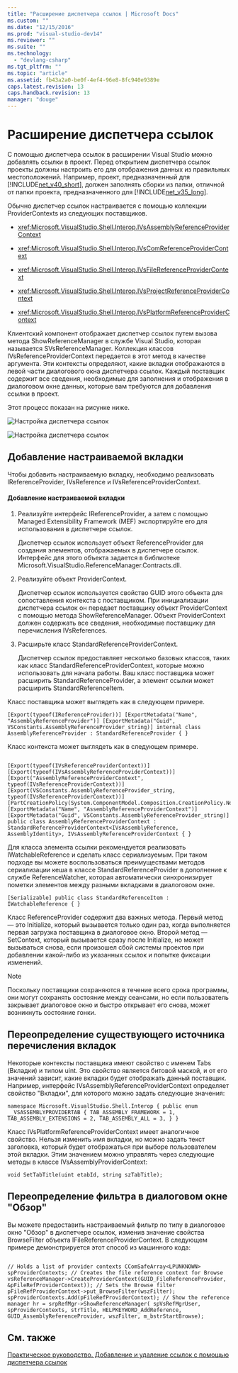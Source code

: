 ```yaml
---
title: "Расширение диспетчера ссылок | Microsoft Docs"
ms.custom: ""
ms.date: "12/15/2016"
ms.prod: "visual-studio-dev14"
ms.reviewer: ""
ms.suite: ""
ms.technology: 
  - "devlang-csharp"
ms.tgt_pltfrm: ""
ms.topic: "article"
ms.assetid: fb43a2a0-be0f-4ef4-96e8-8fc940e9389e
caps.latest.revision: 13
caps.handback.revision: 13
manager: "douge"
---
```

# Расширение диспетчера ссылок
С помощью диспетчера ссылок в расширении Visual Studio можно добавлять ссылки в проект. Перед открытием диспетчера ссылок проекты должны настроить его для отображения данных из правильных местоположений. Например, проект, предназначенный для [!INCLUDE[net_v40_short](../misc/includes/net_v40_short_md.md)], должен заполнять сборки из папки, отличной от папки проекта, предназначенного для [!INCLUDE[net_v35_long](../misc/includes/net_v35_long_md.md)].  
  
 Обычно диспетчер ссылок настраивается с помощью коллекции ProviderContexts из следующих поставщиков.  
  
-   <xref:Microsoft.VisualStudio.Shell.Interop.IVsAssemblyReferenceProviderContext>  
  
-   <xref:Microsoft.VisualStudio.Shell.Interop.IVsComReferenceProviderContext>  
  
-   <xref:Microsoft.VisualStudio.Shell.Interop.IVsFileReferenceProviderContext>  
  
-   <xref:Microsoft.VisualStudio.Shell.Interop.IVsProjectReferenceProviderContext>  
  
-   <xref:Microsoft.VisualStudio.Shell.Interop.IVsPlatformReferenceProviderContext>  
  
 Клиентский компонент отображает диспетчер ссылок путем вызова метода ShowReferenceManager в службе Visual Studio, которая называется SVsReferenceManager. Коллекция классов IVsReferenceProviderContext передается в этот метод в качестве аргумента. Эти контексты определяют, какие вкладки отображаются в левой части диалогового окна диспетчера ссылок. Каждый поставщик содержит все сведения, необходимые для заполнения и отображения в диалоговом окне данных, которые вам требуются для добавления ссылки в проект.  
  
 Этот процесс показан на рисунке ниже.  
  
 ![Настройка диспетчера ссылок](../misc/media/refmgrextend.png "RefMgrExtend")  
  
 ![Настройка диспетчера ссылок](../misc/media/refmgrextend2.png "RefMgrExtend2")  
  
## Добавление настраиваемой вкладки  
 Чтобы добавить настраиваемую вкладку, необходимо реализовать IReferenceProvider, IVsReference и IVsReferenceProviderContext.  
  
#### Добавление настраиваемой вкладки  
  
1.  Реализуйте интерфейс IReferenceProvider, а затем с помощью Managed Extensibility Framework \(MEF\) экспортируйте его для использования в диспетчере ссылок.  
  
     Диспетчер ссылок использует объект ReferenceProvider для создания элементов, отображаемых в диспетчере ссылок. Интерфейс для этого объекта задается в библиотеке Microsoft.VisualStudio.ReferenceManager.Contracts.dll.  
  
2.  Реализуйте объект ProviderContext.  
  
     Диспетчер ссылок используется свойство GUID этого объекта для сопоставления контекста с поставщиком. При инициализации диспетчера ссылок он передает поставщику объект ProviderContext с помощью метода ShowReferenceManager. Объект ProviderContext должен содержать все сведения, необходимые поставщику для перечисления IVsReferences.  
  
3.  Расширьте класс StandardReferenceProviderContext.  
  
     Диспетчер ссылок предоставляет несколько базовых классов, таких как класс StandardReferenceProviderContext, которые можно использовать для начала работы. Ваш класс поставщика может расширить StandardReferenceProvider, а элемент ссылки может расширить StandardReferenceItem.  
  
 Класс поставщика может выглядеть как в следующем примере.  
  
```  
[Export(typeof(IReferenceProvider))] [ExportMetadata("Name", "AssemblyReferenceProvider")] [ExportMetadata("Guid", VSConstants.AssemblyReferenceProvider_string)] internal class AssemblyReferenceProvider : StandardReferenceProvider { }  
```  
  
 Класс контекста может выглядеть как в следующем примере.  
  
```  
  
[Export(typeof(IVsReferenceProviderContext))] [Export(typeof(IVsAssemblyReferenceProviderContext))] [Export("AssemblyReferenceProviderContext", typeof(IVsReferenceProviderContext))] [Export(VSConstants.AssemblyReferenceProvider_string, typeof(IVsReferenceProviderContext))] [PartCreationPolicy(System.ComponentModel.Composition.CreationPolicy.NonShared)] [ExportMetadata("Name", "AssemblyReferenceProviderContext")] [ExportMetadata("Guid", VSConstants.AssemblyReferenceProvider_string)] public class AssemblyReferenceProviderContext : StandardReferenceProviderContext<IVsAssemblyReference, AssemblyIdentity>, IVsAssemblyReferenceProviderContext { }  
```  
  
 Для класса элемента ссылки рекомендуется реализовать IWatchableReference и сделать класс сериализуемым. При таком подходе вы можете воспользоваться преимуществами методов сериализации кеша в классе StandardReferenceProvider в дополнение к службе ReferenceWatcher, которая автоматически синхронизирует пометки элементов между разными вкладками в диалоговом окне.  
  
```  
[Serializable] public class StandardReferenceItem : IWatchableReference { }  
```  
  
 Класс ReferenceProvider содержит два важных метода. Первый метод — это Initialize, который вызывается только один раз, когда выполняется первая загрузка поставщика в диалоговое окно. Второй метод — SetContext, который вызывается сразу после Initialize, но может вызываться снова, если произошел сбой системы проектов при добавлении какой\-либо из указанных ссылок и попытке фиксации изменений.  
  
> [!NOTE]
>  Поскольку поставщики сохраняются в течение всего срока программы, они могут сохранять состояние между сеансами, но если пользователь закрывает диалоговое окно и быстро открывает его снова, может возникнуть состояние гонки.  
  
## Переопределение существующего источника перечисления вкладок  
 Некоторые контексты поставщика имеют свойство с именем Tabs \(Вкладки\) и типом uint. Это свойство является битовой маской, и от его значений зависит, какие вкладки будет отображать данный поставщик.  Например, интерфейс IVsAssemblyReferenceProviderContext определяет свойство "Вкладки", для которого можно задать следующие значения:  
  
```  
namespace Microsoft.VisualStudio.Shell.Interop { public enum __VSASSEMBLYPROVIDERTAB { TAB_ASSEMBLY_FRAMEWORK = 1, TAB_ASSEMBLY_EXTENSIONS = 2, TAB_ASSEMBLY_ALL = 3, } }  
```  
  
 Класс IVsPlatformReferenceProviderContext имеет аналогичное свойство. Нельзя изменить имя вкладки, но можно задать текст заголовка, который будет отображаться при выборе пользователем этой вкладки. Этим значением можно управлять через следующие методы в классе IVsAssemblyProviderContext:  
  
```  
void SetTabTitle(uint etabId, string szTabTitle);  
```  
  
## Переопределение фильтра в диалоговом окне "Обзор"  
 Вы можете предоставить настраиваемый фильтр по типу в диалоговое окно "Обзор" в диспетчере ссылок, изменив значение свойства BrowseFilter объекта IFileReferenceProviderContext.  В следующем примере демонстрируется этот способ из машинного кода:  
  
```  
  
// Holds a list of provider contexts CComSafeArray<LPUNKNOWN> spProviderContexts; // Creates the file reference context for Browse vsReferenceManager->CreateProviderContext(GUID_FileReferenceProvider, &pFileRefProviderContext)); // Sets the Browse filter pFileRefProviderContext->put_BrowseFilter(wszFilter); spProviderContexts.Add(pFileRefProviderContext); // Show the reference manager hr = srpRefMgr->ShowReferenceManager( spVsRefMgrUser, spProviderContexts, strTitle, HELPKEYWORD_AddReference, GUID_AssemblyReferenceProvider, wszFilter, m_bstrStartBrowse);  
```  
  
## См. также  
 [Практическое руководство. Добавление и удаление ссылок с помощью диспетчера ссылок](../Topic/How%20to:%20Add%20or%20Remove%20References%20By%20Using%20the%20Reference%20Manager.md)